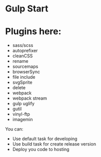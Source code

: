 # Gulp Start


# Plugins here:

  - sass/scss
  - autoprefixer 
  - cleanCSS
  - rename 
  - sourcemaps 
  - browserSync 
  - file include
  - svgSprite 
  - delete 
  - webpack
  - webpack stream
  - gulp uglify
  - gutil
  - vinyl-ftp
  - imagemin


You can:
  - Use default task for developing 
  - Use build task for create release version 
  - Deploy you code to hosting



